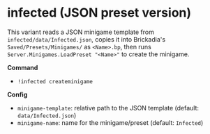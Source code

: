 
# infected (JSON preset version)

This variant reads a JSON minigame template from `infected/data/Infected.json`,
copies it into Brickadia's `Saved/Presets/Minigames/` as `<Name>.bp`, then runs
`Server.Minigames.LoadPreset "<Name>"` to create the minigame.

**Command**
- `!infected createminigame`

**Config**
- `minigame-template`: relative path to the JSON template (default: `data/Infected.json`)
- `minigame-name`: name for the minigame/preset (default: `Infected`)
